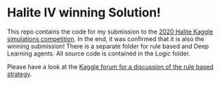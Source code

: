 # Halite IV winning Solution!
This repo contains the code for my submission to the [2020 Halite Kaggle simulations competition](https://www.kaggle.com/c/halite). In the end, it was confirmed that it is also the winning submission! 
There is a separate folder for rule based and Deep Learning agents. All source code is contained in the Logic folder.

Please have a look at the [Kaggle forum for a discussion of the rule based strategy](https://www.kaggle.com/c/halite/discussion/183543).

